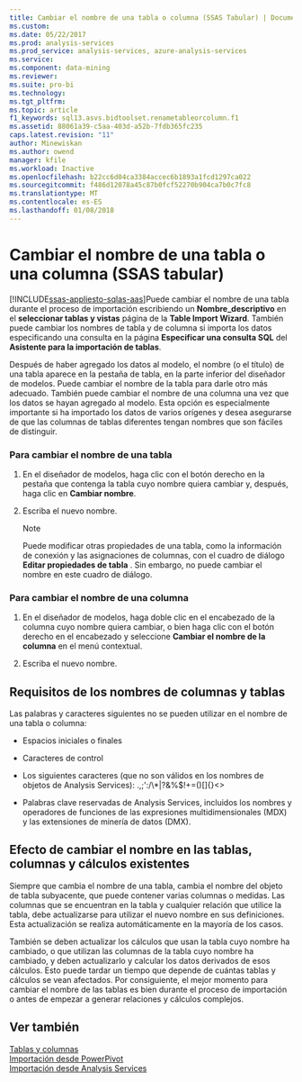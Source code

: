 ```yaml
---
title: Cambiar el nombre de una tabla o columna (SSAS Tabular) | Documentos de Microsoft
ms.custom: 
ms.date: 05/22/2017
ms.prod: analysis-services
ms.prod_service: analysis-services, azure-analysis-services
ms.service: 
ms.component: data-mining
ms.reviewer: 
ms.suite: pro-bi
ms.technology: 
ms.tgt_pltfrm: 
ms.topic: article
f1_keywords: sql13.asvs.bidtoolset.renametableorcolumn.f1
ms.assetid: 88061a39-c5aa-403d-a52b-7fdb365fc235
caps.latest.revision: "11"
author: Minewiskan
ms.author: owend
manager: kfile
ms.workload: Inactive
ms.openlocfilehash: b22cc6d04ca3384accec6b1893a1fcd1297ca022
ms.sourcegitcommit: f486d12078a45c87b0fcf52270b904ca7b0c7fc8
ms.translationtype: MT
ms.contentlocale: es-ES
ms.lasthandoff: 01/08/2018
---
```

# <a name="rename-a-table-or-column-ssas-tabular"></a>Cambiar el nombre de una tabla o una columna (SSAS tabular)
[!INCLUDE[ssas-appliesto-sqlas-aas](../../includes/ssas-appliesto-sqlas-aas.md)]Puede cambiar el nombre de una tabla durante el proceso de importación escribiendo un **Nombre_descriptivo** en el **seleccionar tablas y vistas** página de la **Table Import Wizard**. También puede cambiar los nombres de tabla y de columna si importa los datos especificando una consulta en la página **Especificar una consulta SQL** del **Asistente para la importación de tablas**.  
  
 Después de haber agregado los datos al modelo, el nombre (o el título) de una tabla aparece en la pestaña de tabla, en la parte inferior del diseñador de modelos. Puede cambiar el nombre de la tabla para darle otro más adecuado. También puede cambiar el nombre de una columna una vez que los datos se hayan agregado al modelo. Esta opción es especialmente importante si ha importado los datos de varios orígenes y desea asegurarse de que las columnas de tablas diferentes tengan nombres que son fáciles de distinguir.  
  
### <a name="to-rename-a-table"></a>Para cambiar el nombre de una tabla  
  
1.  En el diseñador de modelos, haga clic con el botón derecho en la pestaña que contenga la tabla cuyo nombre quiera cambiar y, después, haga clic en **Cambiar nombre**.  
  
2.  Escriba el nuevo nombre.  
  
    > [!NOTE]  
    >  Puede modificar otras propiedades de una tabla, como la información de conexión y las asignaciones de columnas, con el cuadro de diálogo **Editar propiedades de tabla** . Sin embargo, no puede cambiar el nombre en este cuadro de diálogo.  
  
### <a name="to-rename-a-column"></a>Para cambiar el nombre de una columna  
  
1.  En el diseñador de modelos, haga doble clic en el encabezado de la columna cuyo nombre quiera cambiar, o bien haga clic con el botón derecho en el encabezado y seleccione **Cambiar el nombre de la columna** en el menú contextual.  
  
2.  Escriba el nuevo nombre.  
  
## <a name="naming-requirements-for-columns-and-tables"></a>Requisitos de los nombres de columnas y tablas  
 Las palabras y caracteres siguientes no se pueden utilizar en el nombre de una tabla o columna:  
  
-   Espacios iniciales o finales  
  
-   Caracteres de control  
  
-   Los siguientes caracteres (que no son válidos en los nombres de objetos de Analysis Services): .,;':/\\*|?&%$!+=()[]{}<>  
  
-   Palabras clave reservadas de Analysis Services, incluidos los nombres y operadores de funciones de las expresiones multidimensionales (MDX) y las extensiones de minería de datos (DMX).  
  
## <a name="effect-of-renaming-on-existing-tables-columns-and-calculations"></a>Efecto de cambiar el nombre en las tablas, columnas y cálculos existentes  
 Siempre que cambia el nombre de una tabla, cambia el nombre del objeto de tabla subyacente, que puede contener varias columnas o medidas. Las columnas que se encuentran en la tabla y cualquier relación que utilice la tabla, debe actualizarse para utilizar el nuevo nombre en sus definiciones. Esta actualización se realiza automáticamente en la mayoría de los casos.
  
 También se deben actualizar los cálculos que usan la tabla cuyo nombre ha cambiado, o que utilizan las columnas de la tabla cuyo nombre ha cambiado, y deben actualizarlo y calcular los datos derivados de esos cálculos. Esto puede tardar un tiempo que depende de cuántas tablas y cálculos se vean afectados. Por consiguiente, el mejor momento para cambiar el nombre de las tablas es bien durante el proceso de importación o antes de empezar a generar relaciones y cálculos complejos.  
  
## <a name="see-also"></a>Ver también  
 [Tablas y columnas](../../analysis-services/tabular-models/tables-and-columns-ssas-tabular.md)   
 [Importación desde PowerPivot](../../analysis-services/tabular-models/import-from-power-pivot-ssas-tabular.md)   
 [Importación desde Analysis Services](../../analysis-services/tabular-models/import-from-analysis-services-ssas-tabular.md)  
  
  
